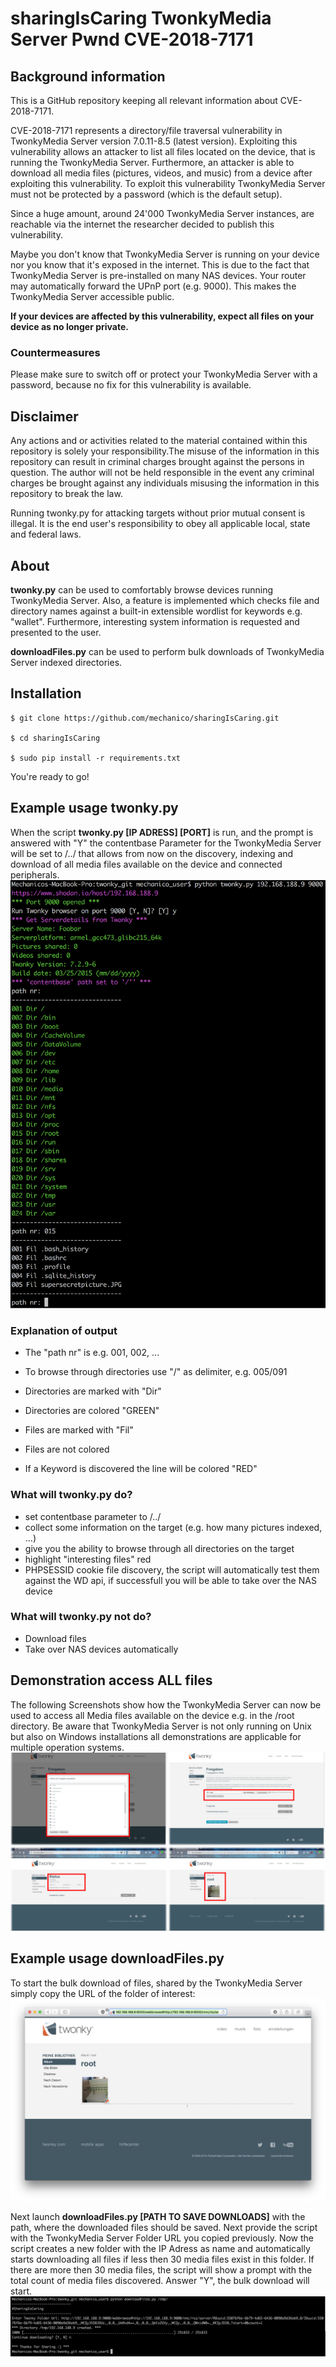 # sharingIsCaring TwonkyMedia Server Pwnd CVE-2018-7171
## Background information
This is a GitHub repository keeping all relevant information about CVE-2018-7171.

CVE-2018-7171 represents a directory/file traversal vulnerability in TwonkyMedia Server 
version 7.0.11-8.5 (latest version). Exploiting this vulnerability allows an attacker to 
list all files located on the device, that is running the TwonkyMedia Server. Furthermore, 
an attacker is able to download all media files (pictures, videos, and music) from a device 
after exploiting this vulnerability. To exploit this vulnerability TwonkyMedia Server must 
not be protected by a password (which is the default setup).

Since a huge amount, around 24'000 TwonkyMedia Server instances, are reachable via the internet
the researcher decided to publish this vulnerability.

Maybe you don't know that TwonkyMedia Server is running on your device nor you know that it's
exposed in the internet. This is due to the fact that TwonkyMedia Server is pre-installed on
many NAS devices. Your router may automatically forward the UPnP port (e.g. 9000). This makes
the TwonkyMedia Server accessible public.

<b>If your devices are affected by this vulnerability, expect all files on your device as no longer 
private.</b>

### Countermeasures
Please make sure to switch off or protect your TwonkyMedia Server with a password, because no
fix for this vulnerability is available. 

## Disclaimer
Any actions and or activities related to the material contained within this repository is solely your 
responsibility.The misuse of the information in this repository can result in criminal charges brought 
against the persons in question. The author will not be held responsible in the event any criminal 
charges be brought against any individuals misusing the information in this repository to break the law.

Running twonky.py for attacking targets without prior mutual consent is illegal. It is the end user's 
responsibility to obey all applicable local, state and federal laws.

## About
<b>twonky.py</b> can be used to comfortably browse devices running TwonkyMedia Server. 
Also, a feature is implemented which checks file and directory names against a built-in 
extensible wordlist for keywords e.g. "wallet". Furthermore, interesting system information
is requested and presented to the user.

<b>downloadFiles.py</b> can be used to perform bulk downloads of TwonkyMedia Server indexed directories.

## Installation
```
$ git clone https://github.com/mechanico/sharingIsCaring.git

$ cd sharingIsCaring

$ sudo pip install -r requirements.txt
```

You're ready to go!

## Example usage twonky.py
When the script <b>twonky.py [IP ADRESS] [PORT]</b> is run, and the prompt is answered with 
"Y" the contentbase Parameter for the TwonkyMedia Server will be set to /../ that allows 
from now on the discovery, indexing and download of all media files available on the device and
connected peripherals.
![alt text](screenshots/twonkypy_usage_1.png?raw=true "twonky.py usage.")

### Explanation of output
* The "path nr" is e.g. 001, 002, ...
* To browse through directories use "/" as delimiter, e.g. 005/091

* Directories are marked with "Dir"
* Directories are colored "GREEN"

* Files are marked with "Fil"
* Files are not colored

* If a Keyword is discovered the line will be colored "RED"

### What will twonky.py do?
* set contentbase parameter to /../
* collect some information on the target (e.g. how many pictures indexed, ...)
* give you the ability to browse through all directories on the target
* highlight "interesting files" red
* PHPSESSID cookie file discovery, the script will automatically test them against the WD api,
if successfull you will be able to take over the NAS device

### What will twonky.py not do?
* Download files
* Take over NAS devices automatically

## Demonstration access ALL files
The following Screenshots show how the TwonkyMedia Server can now be used to access all 
Media files available on the device e.g. in the /root directory. Be aware that 
TwonkyMedia Server is not only running on Unix but also on Windows installations all
demonstrations are applicable for multiple operation systems.
![alt text](screenshots/access_every_media_file.png?raw=true "access every file.")

## Example usage downloadFiles.py
To start the bulk download of files, shared by the TwonkyMedia Server simply copy the URL of the
folder of interest:
![alt text](screenshots/copy_twonky_folder_url.png?raw=true "copy URL.")

Next launch <b>downloadFiles.py [PATH TO SAVE DOWNLOADS]</b> with the path, where the downloaded
files should be saved. Next provide the script with the TwonkyMedia Server Folder URL you copied 
previously.  Now the script creates a new folder with the IP Adress as name and automatically
starts downloading all files if less then 30 media files exist in this folder. If there are more then
30 media files, the script will show a prompt with the total count of media files discovered. Answer
"Y", the bulk download will start.
![alt text](screenshots/downloadFilesdemo.png?raw=true "Download files.")

